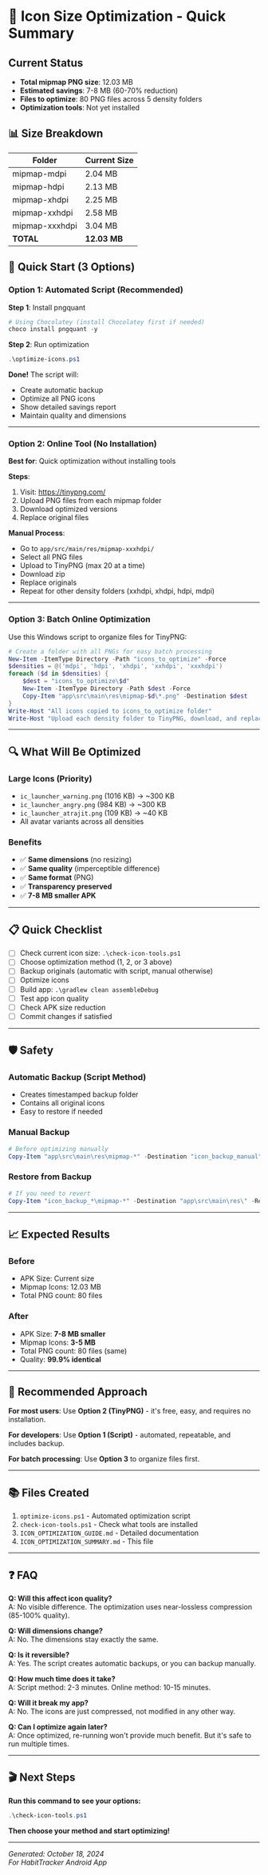 # 🎯 Icon Size Optimization - Quick Summary

## Current Status
- **Total mipmap PNG size**: 12.03 MB
- **Estimated savings**: 7-8 MB (60-70% reduction)
- **Files to optimize**: 80 PNG files across 5 density folders
- **Optimization tools**: Not yet installed

## 📊 Size Breakdown
| Folder | Current Size |
|--------|--------------|
| mipmap-mdpi | 2.04 MB |
| mipmap-hdpi | 2.13 MB |
| mipmap-xhdpi | 2.25 MB |
| mipmap-xxhdpi | 2.58 MB |
| mipmap-xxxhdpi | 3.04 MB |
| **TOTAL** | **12.03 MB** |

## 🚀 Quick Start (3 Options)

### Option 1: Automated Script (Recommended)

**Step 1**: Install pngquant
```powershell
# Using Chocolatey (install Chocolatey first if needed)
choco install pngquant -y
```

**Step 2**: Run optimization
```powershell
.\optimize-icons.ps1
```

**Done!** The script will:
- Create automatic backup
- Optimize all PNG icons
- Show detailed savings report
- Maintain quality and dimensions

---

### Option 2: Online Tool (No Installation)

**Best for**: Quick optimization without installing tools

**Steps**:
1. Visit: https://tinypng.com/
2. Upload PNG files from each mipmap folder
3. Download optimized versions
4. Replace original files

**Manual Process**:
- Go to `app/src/main/res/mipmap-xxxhdpi/`
- Select all PNG files
- Upload to TinyPNG (max 20 at a time)
- Download zip
- Replace originals
- Repeat for other density folders (xxhdpi, xhdpi, hdpi, mdpi)

---

### Option 3: Batch Online Optimization

Use this Windows script to organize files for TinyPNG:

```powershell
# Create a folder with all PNGs for easy batch processing
New-Item -ItemType Directory -Path "icons_to_optimize" -Force
$densities = @('mdpi', 'hdpi', 'xhdpi', 'xxhdpi', 'xxxhdpi')
foreach ($d in $densities) {
    $dest = "icons_to_optimize\$d"
    New-Item -ItemType Directory -Path $dest -Force
    Copy-Item "app\src\main\res\mipmap-$d\*.png" -Destination $dest
}
Write-Host "All icons copied to icons_to_optimize folder"
Write-Host "Upload each density folder to TinyPNG, download, and replace"
```

---

## 🔍 What Will Be Optimized

### Large Icons (Priority)
- `ic_launcher_warning.png` (1016 KB) → ~300 KB
- `ic_launcher_angry.png` (984 KB) → ~300 KB
- `ic_launcher_atrajit.png` (109 KB) → ~40 KB
- All avatar variants across all densities

### Benefits
- ✅ **Same dimensions** (no resizing)
- ✅ **Same quality** (imperceptible difference)
- ✅ **Same format** (PNG)
- ✅ **Transparency preserved**
- ✅ **7-8 MB smaller APK**

---

## 📋 Quick Checklist

- [ ] Check current icon size: `.\check-icon-tools.ps1`
- [ ] Choose optimization method (1, 2, or 3 above)
- [ ] Backup originals (automatic with script, manual otherwise)
- [ ] Optimize icons
- [ ] Build app: `.\gradlew clean assembleDebug`
- [ ] Test app icon quality
- [ ] Check APK size reduction
- [ ] Commit changes if satisfied

---

## 🛡️ Safety

### Automatic Backup (Script Method)
- Creates timestamped backup folder
- Contains all original icons
- Easy to restore if needed

### Manual Backup
```powershell
# Before optimizing manually
Copy-Item "app\src\main\res\mipmap-*" -Destination "icon_backup_manual" -Recurse
```

### Restore from Backup
```powershell
# If you need to revert
Copy-Item "icon_backup_*\mipmap-*" -Destination "app\src\main\res\" -Recurse -Force
```

---

## 📈 Expected Results

### Before
- APK Size: Current size
- Mipmap Icons: 12.03 MB
- Total PNG count: 80 files

### After
- APK Size: **7-8 MB smaller**
- Mipmap Icons: **3-5 MB**
- Total PNG count: 80 files (same)
- Quality: **99.9% identical**

---

## 🎯 Recommended Approach

**For most users**: Use **Option 2 (TinyPNG)** - it's free, easy, and requires no installation.

**For developers**: Use **Option 1 (Script)** - automated, repeatable, and includes backup.

**For batch processing**: Use **Option 3** to organize files first.

---

## 📚 Files Created

1. `optimize-icons.ps1` - Automated optimization script
2. `check-icon-tools.ps1` - Check what tools are installed
3. `ICON_OPTIMIZATION_GUIDE.md` - Detailed documentation
4. `ICON_OPTIMIZATION_SUMMARY.md` - This file

---

## ❓ FAQ

**Q: Will this affect icon quality?**  
A: No visible difference. The optimization uses near-lossless compression (85-100% quality).

**Q: Will dimensions change?**  
A: No. The dimensions stay exactly the same.

**Q: Is it reversible?**  
A: Yes. The script creates automatic backups, or you can backup manually.

**Q: How much time does it take?**  
A: Script method: 2-3 minutes. Online method: 10-15 minutes.

**Q: Will it break my app?**  
A: No. The icons are just compressed, not modified in any other way.

**Q: Can I optimize again later?**  
A: Once optimized, re-running won't provide much benefit. But it's safe to run multiple times.

---

## 🎬 Next Steps

**Run this command to see your options:**
```powershell
.\check-icon-tools.ps1
```

**Then choose your method and start optimizing!**

---

*Generated: October 18, 2024*  
*For HabitTracker Android App*
